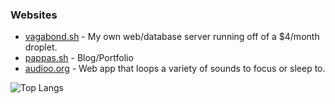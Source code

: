 ### Websites
- [vagabond.sh](https://vagabond.sh) - My own web/database server running off of a $4/month droplet.
- [pappas.sh](https://pappas.sh) - Blog/Portfolio
- [audioo.org](https://audioo.org) - Web app that loops a variety of sounds to focus or sleep to.

![Top Langs](https://github-readme-stats-git-masterrstaa-rickstaa.vercel.app/api/top-langs/?username=gnprwx&hide=css,html,mdx&langs_count=5&theme=tokyonight)
